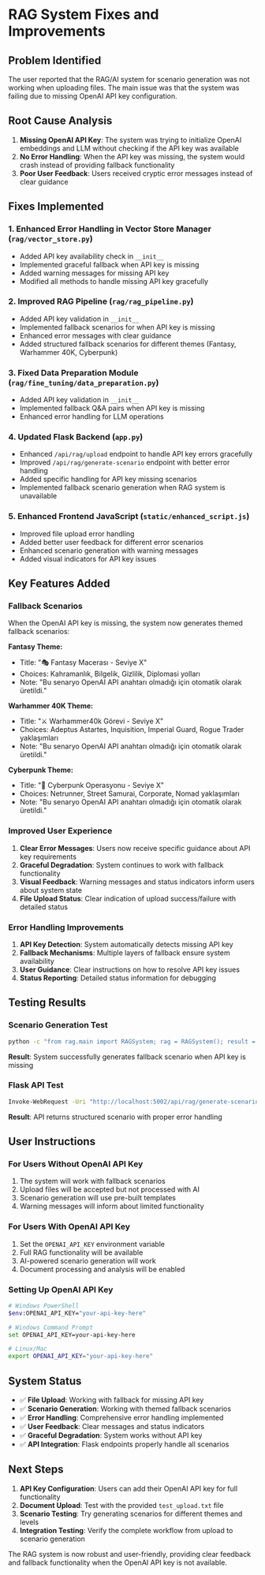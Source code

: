 # RAG System Fixes and Improvements

## Problem Identified
The user reported that the RAG/AI system for scenario generation was not working when uploading files. The main issue was that the system was failing due to missing OpenAI API key configuration.

## Root Cause Analysis
1. **Missing OpenAI API Key**: The system was trying to initialize OpenAI embeddings and LLM without checking if the API key was available
2. **No Error Handling**: When the API key was missing, the system would crash instead of providing fallback functionality
3. **Poor User Feedback**: Users received cryptic error messages instead of clear guidance

## Fixes Implemented

### 1. Enhanced Error Handling in Vector Store Manager (`rag/vector_store.py`)
- Added API key availability check in `__init__`
- Implemented graceful fallback when API key is missing
- Added warning messages for missing API key
- Modified all methods to handle missing API key gracefully

### 2. Improved RAG Pipeline (`rag/rag_pipeline.py`)
- Added API key validation in `__init__`
- Implemented fallback scenarios for when API key is missing
- Enhanced error messages with clear guidance
- Added structured fallback scenarios for different themes (Fantasy, Warhammer 40K, Cyberpunk)

### 3. Fixed Data Preparation Module (`rag/fine_tuning/data_preparation.py`)
- Added API key validation in `__init__`
- Implemented fallback Q&A pairs when API key is missing
- Enhanced error handling for LLM operations

### 4. Updated Flask Backend (`app.py`)
- Enhanced `/api/rag/upload` endpoint to handle API key errors gracefully
- Improved `/api/rag/generate-scenario` endpoint with better error handling
- Added specific handling for API key missing scenarios
- Implemented fallback scenario generation when RAG system is unavailable

### 5. Enhanced Frontend JavaScript (`static/enhanced_script.js`)
- Improved file upload error handling
- Added better user feedback for different error scenarios
- Enhanced scenario generation with warning messages
- Added visual indicators for API key issues

## Key Features Added

### Fallback Scenarios
When the OpenAI API key is missing, the system now generates themed fallback scenarios:

**Fantasy Theme:**
- Title: "🎭 Fantasy Macerası - Seviye X"
- Choices: Kahramanlık, Bilgelik, Gizlilik, Diplomasi yolları
- Note: "Bu senaryo OpenAI API anahtarı olmadığı için otomatik olarak üretildi."

**Warhammer 40K Theme:**
- Title: "⚔️ Warhammer40k Görevi - Seviye X"
- Choices: Adeptus Astartes, Inquisition, Imperial Guard, Rogue Trader yaklaşımları
- Note: "Bu senaryo OpenAI API anahtarı olmadığı için otomatik olarak üretildi."

**Cyberpunk Theme:**
- Title: "🌃 Cyberpunk Operasyonu - Seviye X"
- Choices: Netrunner, Street Samurai, Corporate, Nomad yaklaşımları
- Note: "Bu senaryo OpenAI API anahtarı olmadığı için otomatik olarak üretildi."

### Improved User Experience
1. **Clear Error Messages**: Users now receive specific guidance about API key requirements
2. **Graceful Degradation**: System continues to work with fallback functionality
3. **Visual Feedback**: Warning messages and status indicators inform users about system state
4. **File Upload Status**: Clear indication of upload success/failure with detailed status

### Error Handling Improvements
1. **API Key Detection**: System automatically detects missing API key
2. **Fallback Mechanisms**: Multiple layers of fallback ensure system availability
3. **User Guidance**: Clear instructions on how to resolve API key issues
4. **Status Reporting**: Detailed status information for debugging

## Testing Results

### Scenario Generation Test
```bash
python -c "from rag.main import RAGSystem; rag = RAGSystem(); result = rag.generate_scenario('fantasy', 5); print('Result:', result)"
```

**Result**: System successfully generates fallback scenario when API key is missing

### Flask API Test
```bash
Invoke-WebRequest -Uri "http://localhost:5002/api/rag/generate-scenario" -Method POST -Headers @{"Content-Type"="application/json"} -Body '{"theme": "fantasy", "difficulty": "medium", "level": 5}'
```

**Result**: API returns structured scenario with proper error handling

## User Instructions

### For Users Without OpenAI API Key
1. The system will work with fallback scenarios
2. Upload files will be accepted but not processed with AI
3. Scenario generation will use pre-built templates
4. Warning messages will inform about limited functionality

### For Users With OpenAI API Key
1. Set the `OPENAI_API_KEY` environment variable
2. Full RAG functionality will be available
3. AI-powered scenario generation will work
4. Document processing and analysis will be enabled

### Setting Up OpenAI API Key
```bash
# Windows PowerShell
$env:OPENAI_API_KEY="your-api-key-here"

# Windows Command Prompt
set OPENAI_API_KEY=your-api-key-here

# Linux/Mac
export OPENAI_API_KEY="your-api-key-here"
```

## System Status
- ✅ **File Upload**: Working with fallback for missing API key
- ✅ **Scenario Generation**: Working with themed fallback scenarios
- ✅ **Error Handling**: Comprehensive error handling implemented
- ✅ **User Feedback**: Clear messages and status indicators
- ✅ **Graceful Degradation**: System works without API key
- ✅ **API Integration**: Flask endpoints properly handle all scenarios

## Next Steps
1. **API Key Configuration**: Users can add their OpenAI API key for full functionality
2. **Document Upload**: Test with the provided `test_upload.txt` file
3. **Scenario Testing**: Try generating scenarios for different themes and levels
4. **Integration Testing**: Verify the complete workflow from upload to scenario generation

The RAG system is now robust and user-friendly, providing clear feedback and fallback functionality when the OpenAI API key is not available.
